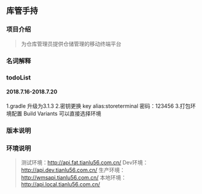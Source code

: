 ## 库管手持
### 项目介绍
>为仓库管理员提供仓储管理的移动终端平台

### 名词解释

### todoList
#### 2018.7.16-2018.7.20
1.gradle 升级为3.1.3
2.密钥更换 key alias:storeterminal 密码：123456
3.打包环境配置  Build Variants 可以直接选择环境

### 版本说明

### 环境说明
>测试环境：http://api.fat.tianlu56.com.cn/
>Dev环境： http://api.dev.tianlu56.com.cn/
>生产环境：http://wmsapi.tianlu56.com.cn/
>本地环境：http://api.local.tianlu56.com.cn/
